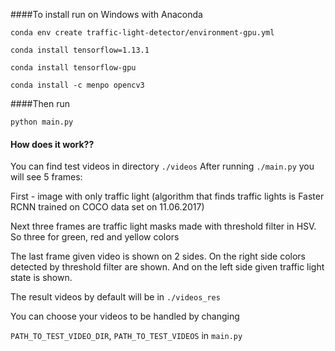 ####To install run on Windows with Anaconda

```conda env create traffic-light-detector/environment-gpu.yml```
 
```conda install tensorflow=1.13.1```

```conda install tensorflow-gpu```

```conda install -c menpo opencv3```

####Then run

```python main.py```

#### How does it work??

You can find test videos in directory ```./videos```
After running ```./main.py``` you will see 5 frames:

First - image with only traffic light (algorithm that finds traffic lights is Faster RCNN trained on COCO 
data set on 11.06.2017)

Next three frames are traffic light masks made with threshold filter in HSV. 
So three for green, red and yellow colors

The last frame given video is shown on 2 sides. On the right side colors detected by 
threshold filter are shown. And on the left side given traffic light state is shown.

The result videos by default will be in ```./videos_res```

You can choose your videos to be handled by changing 

```PATH_TO_TEST_VIDEO_DIR```, ```PATH_TO_TEST_VIDEOS``` in ```main.py```

